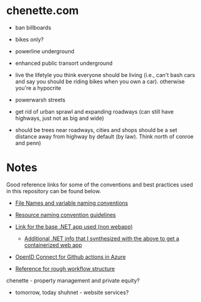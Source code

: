 # chenette.com

- ban billboards
- bikes only?
- powerline underground
- enhanced public transort underground
- live the lifetyle you think everyone should be living (i.e., can't bash cars and say you should be riding bikes when you own a car). otherwise you're a hypocrite

- powerwarsh streets
- get rid of urban sprawl and expanding roadways (can still have highways, just not as big and wide)
- should be trees near roadways, cities and shops should be a set distance away from highway by default (by law). Think north of conroe and penn)


# Notes
Good reference links for some of the conventions and best practices used in this repository can be found below.
- [File Names and variable naming conventions](https://docs.microsoft.com/en-us/azure/cloud-adoption-framework/ready/azure-best-practices/resource-abbreviations)
- [Resource naming convention guidelines](https://docs.microsoft.com/en-us/azure/cloud-adoption-framework/ready/azure-best-practices/resource-naming)
- [Link for the base .NET app used (non webapp)](https://docs.microsoft.com/en-us/dotnet/core/docker/build-container?tabs=windows)
    - [Additional .NET info that I synthesized with the above to get a containerized web app](https://docs.microsoft.com/en-us/azure/app-service/quickstart-dotnetcore?tabs=net60&pivots=development-environment-vscode)

- [OpenID Connect for Github actions in Azure](https://docs.github.com/en/actions/deployment/security-hardening-your-deployments/configuring-openid-connect-in-azure)
- [Reference for rough workflow structure](https://github.com/marketplace/actions/azure-webapp#sample-workflow-to-build-and-deploy-a-nodejs-app-to-containerized-webapp-using-azure-service-principal)

chenette - property management and private equity?
- tomorrow, today
shuhnet - website services?